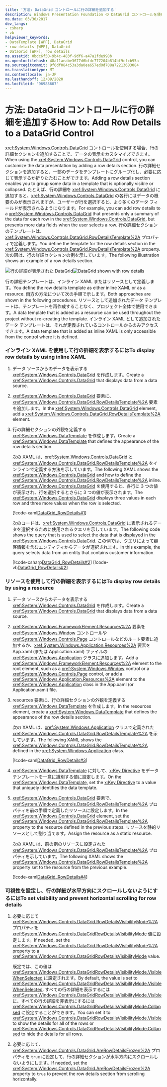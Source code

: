 ```yaml
---
title: '方法: DataGrid コントロールに行の詳細を追加する'
description: Windows Presentation Foundation の DataGrid コントロールを使用する場合に、行の詳細セクションを追加してデータの表示をカスタマイズする方法について説明します。
ms.date: 03/30/2017
dev_langs:
- csharp
- vb
helpviewer_keywords:
- DataTemplate [WPF], DataGrid
- row details [WPF], DataGrid
- DataGrid [WPF], row details
ms.assetid: 0bdc6f50-9b4c-483f-9df6-a47a1fde998b
ms.openlocfilehash: 48a11aeabe3677d6bfdc777204b814bf9cfcb95a
ms.sourcegitcommit: 9f6df084c53a3da0ea657ed0d708a72213683084
ms.translationtype: MT
ms.contentlocale: ja-JP
ms.lasthandoff: 12/09/2020
ms.locfileid: "96983607"
---
```

# <a name="how-to-add-row-details-to-a-datagrid-control"></a><span data-ttu-id="db8e1-103">方法: DataGrid コントロールに行の詳細を追加する</span><span class="sxs-lookup"><span data-stu-id="db8e1-103">How to: Add Row Details to a DataGrid Control</span></span>
<span data-ttu-id="db8e1-104"><xref:System.Windows.Controls.DataGrid> コントロールを使用する場合、行の詳細セクションを追加することで、データの表示をカスタマイズできます。</span><span class="sxs-lookup"><span data-stu-id="db8e1-104">When using the <xref:System.Windows.Controls.DataGrid> control, you can customize the data presentation by adding a row details section.</span></span> <span data-ttu-id="db8e1-105">行の詳細セクションを追加すると、一部のデータをテンプレートにグループ化し、必要に応じて表示するか折りたたむことができます。</span><span class="sxs-lookup"><span data-stu-id="db8e1-105">Adding a row details section enables you to group some data in a template that is optionally visible or collapsed.</span></span> <span data-ttu-id="db8e1-106">たとえば、行の詳細を <xref:System.Windows.Controls.DataGrid> に追加すると、<xref:System.Windows.Controls.DataGrid> の各行にはデータの概要のみが表示されますが、ユーザーが行を選択すると、より多くのデータ フィールドが表示されるようになります。</span><span class="sxs-lookup"><span data-stu-id="db8e1-106">For example, you can add row details to a <xref:System.Windows.Controls.DataGrid> that presents only a summary of the data for each row in the <xref:System.Windows.Controls.DataGrid>, but presents more data fields when the user selects a row.</span></span> <span data-ttu-id="db8e1-107">行の詳細セクションのテンプレートは、<xref:System.Windows.Controls.DataGrid.RowDetailsTemplate%2A> プロパティで定義します。</span><span class="sxs-lookup"><span data-stu-id="db8e1-107">You define the template for the row details section in the <xref:System.Windows.Controls.DataGrid.RowDetailsTemplate%2A> property.</span></span> <span data-ttu-id="db8e1-108">次の図は、行の詳細セクションの例を示しています。</span><span class="sxs-lookup"><span data-stu-id="db8e1-108">The following illustration shows an example of a row details section.</span></span>  
  
 <span data-ttu-id="db8e1-109">![行の詳細が表示された DataGrid](./media/ndp-rowdetails.png "NDP_RowDetails")</span><span class="sxs-lookup"><span data-stu-id="db8e1-109">![DataGrid shown with row details](./media/ndp-rowdetails.png "NDP_RowDetails")</span></span>  
  
 <span data-ttu-id="db8e1-110">行の詳細テンプレートは、インライン XAML またはリソースとして定義します。</span><span class="sxs-lookup"><span data-stu-id="db8e1-110">You define the row details template as either inline XAML or as a resource.</span></span> <span data-ttu-id="db8e1-111">両方の方法について次の手順で示します。</span><span class="sxs-lookup"><span data-stu-id="db8e1-111">Both approaches are shown in the following procedures.</span></span> <span data-ttu-id="db8e1-112">リソースとして追加されたデータ テンプレートは、テンプレートを再作成することなく、プロジェクト全体で使用できます。</span><span class="sxs-lookup"><span data-stu-id="db8e1-112">A data template that is added as a resource can be used throughout the project without re-creating the template.</span></span> <span data-ttu-id="db8e1-113">インライン XAML として追加されたデータ テンプレートは、それが定義されているコントロールからのみアクセスできます。</span><span class="sxs-lookup"><span data-stu-id="db8e1-113">A data template that is added as inline XAML is only accessible from the control where it is defined.</span></span>  
  
### <a name="to-display-row-details-by-using-inline-xaml"></a><span data-ttu-id="db8e1-114">インライン XAML を使用して行の詳細を表示するには</span><span class="sxs-lookup"><span data-stu-id="db8e1-114">To display row details by using inline XAML</span></span>  
  
1. <span data-ttu-id="db8e1-115">データ ソースからのデータを表示する <xref:System.Windows.Controls.DataGrid> を作成します。</span><span class="sxs-lookup"><span data-stu-id="db8e1-115">Create a <xref:System.Windows.Controls.DataGrid> that displays data from a data source.</span></span>  
  
2. <span data-ttu-id="db8e1-116"><xref:System.Windows.Controls.DataGrid> 要素に、<xref:System.Windows.Controls.DataGrid.RowDetailsTemplate%2A> 要素を追加します。</span><span class="sxs-lookup"><span data-stu-id="db8e1-116">In the <xref:System.Windows.Controls.DataGrid> element, add a <xref:System.Windows.Controls.DataGrid.RowDetailsTemplate%2A> element.</span></span>  
  
3. <span data-ttu-id="db8e1-117">行の詳細セクションの外観を定義する <xref:System.Windows.DataTemplate> を作成します。</span><span class="sxs-lookup"><span data-stu-id="db8e1-117">Create a <xref:System.Windows.DataTemplate> that defines the appearance of the row details section.</span></span>  
  
     <span data-ttu-id="db8e1-118">次の XAML は、<xref:System.Windows.Controls.DataGrid> と <xref:System.Windows.Controls.DataGrid.RowDetailsTemplate%2A> をインラインで定義する方法を示しています。</span><span class="sxs-lookup"><span data-stu-id="db8e1-118">The following XAML shows the <xref:System.Windows.Controls.DataGrid> and how to define the <xref:System.Windows.Controls.DataGrid.RowDetailsTemplate%2A> inline.</span></span> <span data-ttu-id="db8e1-119"><xref:System.Windows.Controls.DataGrid> を使用すると、各行に 3 つの値が表示され、行を選択するとさらに 3 つの値が表示されます。</span><span class="sxs-lookup"><span data-stu-id="db8e1-119">The <xref:System.Windows.Controls.DataGrid> displays three values in each row and three more values when the row is selected.</span></span>  
  
     [!code-xaml[DataGrid_RowDetails#1](~/samples/snippets/csharp/VS_Snippets_Wpf/datagrid_rowdetails/cs/mainwindow.xaml#1)]  
  
     <span data-ttu-id="db8e1-120">次のコードは、<xref:System.Windows.Controls.DataGrid> に表示されるデータを選択するために使用されるクエリを示しています。</span><span class="sxs-lookup"><span data-stu-id="db8e1-120">The following code shows the query that is used to select the data that is displayed in the <xref:System.Windows.Controls.DataGrid>.</span></span> <span data-ttu-id="db8e1-121">この例では、クエリによって顧客情報を含むエンティティからデータが選択されます。</span><span class="sxs-lookup"><span data-stu-id="db8e1-121">In this example, the query selects data from an entity that contains customer information.</span></span>  
  
     [!code-csharp[DataGrid_RowDetails#2](~/samples/snippets/csharp/VS_Snippets_Wpf/datagrid_rowdetails/cs/mainwindow.xaml.cs#2)]
     [!code-vb[DataGrid_RowDetails#2](~/samples/snippets/visualbasic/VS_Snippets_Wpf/datagrid_rowdetails/vb/mainwindow.xaml.vb#2)]  
  
### <a name="to-display-row-details-by-using-a-resource"></a><span data-ttu-id="db8e1-122">リソースを使用して行の詳細を表示するには</span><span class="sxs-lookup"><span data-stu-id="db8e1-122">To display row details by using a resource</span></span>  
  
1. <span data-ttu-id="db8e1-123">データ ソースからのデータを表示する <xref:System.Windows.Controls.DataGrid> を作成します。</span><span class="sxs-lookup"><span data-stu-id="db8e1-123">Create a <xref:System.Windows.Controls.DataGrid> that displays data from a data source.</span></span>  
  
2. <span data-ttu-id="db8e1-124"><xref:System.Windows.FrameworkElement.Resources%2A> 要素を <xref:System.Windows.Window> コントロールや <xref:System.Windows.Controls.Page> コントロールなどのルート要素に追加するか、<xref:System.Windows.Application.Resources%2A> 要素を App.xaml (または Application.xaml) ファイルの <xref:System.Windows.Application> クラスに追加します。</span><span class="sxs-lookup"><span data-stu-id="db8e1-124">Add a <xref:System.Windows.FrameworkElement.Resources%2A> element to the root element, such as a <xref:System.Windows.Window> control or a <xref:System.Windows.Controls.Page> control, or add a <xref:System.Windows.Application.Resources%2A> element to the <xref:System.Windows.Application> class in the App.xaml (or Application.xaml) file.</span></span>  
  
3. <span data-ttu-id="db8e1-125">resources 要素に、行の詳細セクションの外観を定義する <xref:System.Windows.DataTemplate> を作成します。</span><span class="sxs-lookup"><span data-stu-id="db8e1-125">In the resources element, create a <xref:System.Windows.DataTemplate> that defines the appearance of the row details section.</span></span>  
  
     <span data-ttu-id="db8e1-126">次の XAML は、<xref:System.Windows.Application> クラスで定義された <xref:System.Windows.Controls.DataGrid.RowDetailsTemplate%2A> を示しています。</span><span class="sxs-lookup"><span data-stu-id="db8e1-126">The following XAML shows the <xref:System.Windows.Controls.DataGrid.RowDetailsTemplate%2A> defined in the <xref:System.Windows.Application> class.</span></span>  
  
     [!code-xaml[DataGrid_RowDetails#3](~/samples/snippets/csharp/VS_Snippets_Wpf/datagrid_rowdetails/cs/app.xaml#3)]  
  
4. <span data-ttu-id="db8e1-127"><xref:System.Windows.DataTemplate> に対して、[x:Key Directive](/dotnet/desktop-wpf/xaml-services/xkey-directive) をデータ テンプレートを一意に識別する値に設定します。</span><span class="sxs-lookup"><span data-stu-id="db8e1-127">On the <xref:System.Windows.DataTemplate>, set the [x:Key Directive](/dotnet/desktop-wpf/xaml-services/xkey-directive) to a value that uniquely identifies the data template.</span></span>  
  
5. <span data-ttu-id="db8e1-128"><xref:System.Windows.Controls.DataGrid> 要素で、<xref:System.Windows.Controls.DataGrid.RowDetailsTemplate%2A> プロパティを前の手順で定義したリソースに設定します。</span><span class="sxs-lookup"><span data-stu-id="db8e1-128">In the <xref:System.Windows.Controls.DataGrid> element, set the <xref:System.Windows.Controls.DataGrid.RowDetailsTemplate%2A> property to the resource defined in the previous steps.</span></span> <span data-ttu-id="db8e1-129">リソースを静的リソースとして割り当てます。</span><span class="sxs-lookup"><span data-stu-id="db8e1-129">Assign the resource as a static resource.</span></span>  
  
     <span data-ttu-id="db8e1-130">次の XAML は、前の例のリソースに設定された <xref:System.Windows.Controls.DataGrid.RowDetailsTemplate%2A> プロパティを示しています。</span><span class="sxs-lookup"><span data-stu-id="db8e1-130">The following XAML shows the <xref:System.Windows.Controls.DataGrid.RowDetailsTemplate%2A> property set to the resource from the previous example.</span></span>  
  
     [!code-xaml[DataGrid_RowDetails#4](~/samples/snippets/csharp/VS_Snippets_Wpf/datagrid_rowdetails/cs/window2.xaml#4)]  
  
### <a name="to-set-visibility-and-prevent-horizontal-scrolling-for-row-details"></a><span data-ttu-id="db8e1-131">可視性を設定し、行の詳細が水平方向にスクロールしないようにするには</span><span class="sxs-lookup"><span data-stu-id="db8e1-131">To set visibility and prevent horizontal scrolling for row details</span></span>  
  
1. <span data-ttu-id="db8e1-132">必要に応じて <xref:System.Windows.Controls.DataGrid.RowDetailsVisibilityMode%2A> プロパティを <xref:System.Windows.Controls.DataGridRowDetailsVisibilityMode> 値に設定します。</span><span class="sxs-lookup"><span data-stu-id="db8e1-132">If needed, set the <xref:System.Windows.Controls.DataGrid.RowDetailsVisibilityMode%2A> property to a <xref:System.Windows.Controls.DataGridRowDetailsVisibilityMode> value.</span></span>  
  
     <span data-ttu-id="db8e1-133">既定では、この値は <xref:System.Windows.Controls.DataGridRowDetailsVisibilityMode.VisibleWhenSelected> に設定されます。</span><span class="sxs-lookup"><span data-stu-id="db8e1-133">By default, the value is set to <xref:System.Windows.Controls.DataGridRowDetailsVisibilityMode.VisibleWhenSelected>.</span></span> <span data-ttu-id="db8e1-134">すべての行の詳細を表示するには <xref:System.Windows.Controls.DataGridRowDetailsVisibilityMode.Visible> に、すべての行の詳細を非表示にするには <xref:System.Windows.Controls.DataGridRowDetailsVisibilityMode.Collapsed> に設定することができます。</span><span class="sxs-lookup"><span data-stu-id="db8e1-134">You can set it to <xref:System.Windows.Controls.DataGridRowDetailsVisibilityMode.Visible> to show the details for all of the rows or <xref:System.Windows.Controls.DataGridRowDetailsVisibilityMode.Collapsed> to hide the details for all rows.</span></span>  
  
2. <span data-ttu-id="db8e1-135">必要に応じて、<xref:System.Windows.Controls.DataGrid.AreRowDetailsFrozen%2A> プロパティを `true` に設定して、行の詳細セクションが水平方向にスクロールしないようにします。</span><span class="sxs-lookup"><span data-stu-id="db8e1-135">If needed, set the <xref:System.Windows.Controls.DataGrid.AreRowDetailsFrozen%2A> property to `true` to prevent the row details section from scrolling horizontally.</span></span>
